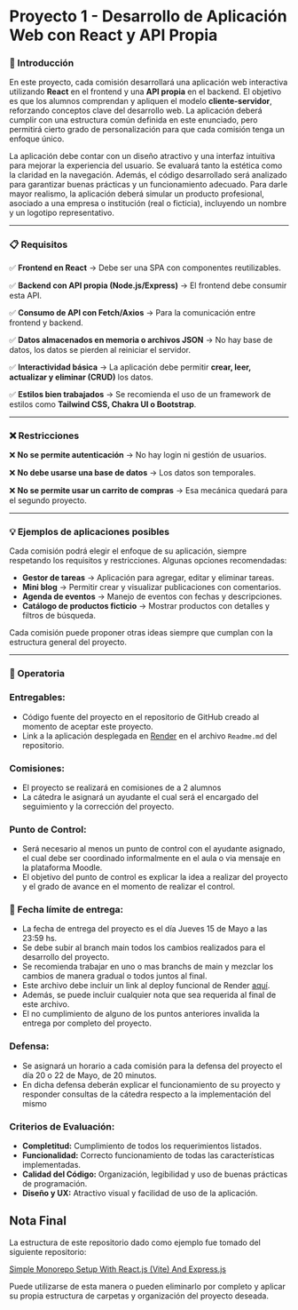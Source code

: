 # Proyecto 1 - Desarrollo de Aplicación Web con React y API Propia

### 📌 Introducción

En este proyecto, cada comisión desarrollará una aplicación web interactiva utilizando **React** en el frontend y una **API propia** en el backend. El objetivo es que los alumnos comprendan y apliquen el modelo **cliente-servidor**, reforzando conceptos clave del desarrollo web. La aplicación deberá cumplir con una estructura común definida en este enunciado, pero permitirá cierto grado de personalización para que cada comisión tenga un enfoque único.

La aplicación debe contar con un diseño atractivo y una interfaz intuitiva para mejorar la experiencia del usuario. Se evaluará tanto la estética como la claridad en la navegación. Además, el código desarrollado será analizado para garantizar buenas prácticas y un funcionamiento adecuado. Para darle mayor realismo, la aplicación deberá simular un producto profesional, asociado a una empresa o institución (real o ficticia), incluyendo un nombre y un logotipo representativo.

---

### 📋 Requisitos

✅ **Frontend en React** → Debe ser una SPA con componentes reutilizables.

✅ **Backend con API propia (Node.js/Express)** → El frontend debe consumir esta API.

✅ **Consumo de API con Fetch/Axios** → Para la comunicación entre frontend y backend.

✅ **Datos almacenados en memoria o archivos JSON** → No hay base de datos, los datos se pierden al reiniciar el servidor.

✅ **Interactividad básica** → La aplicación debe permitir **crear, leer, actualizar y eliminar (CRUD)** los datos.

✅ **Estilos bien trabajados** → Se recomienda el uso de un framework de estilos como **Tailwind CSS, Chakra UI o Bootstrap**.

---

### ❌ Restricciones

❌ **No se permite autenticación** → No hay login ni gestión de usuarios.

❌ **No debe usarse una base de datos** → Los datos son temporales.

❌ **No se permite usar un carrito de compras** → Esa mecánica quedará para el segundo proyecto.

---

### 💡 Ejemplos de aplicaciones posibles

Cada comisión podrá elegir el enfoque de su aplicación, siempre respetando los requisitos y restricciones. Algunas opciones recomendadas:

- **Gestor de tareas** → Aplicación para agregar, editar y eliminar tareas.
- **Mini blog** → Permitir crear y visualizar publicaciones con comentarios.
- **Agenda de eventos** → Manejo de eventos con fechas y descripciones.
- **Catálogo de productos ficticio** → Mostrar productos con detalles y filtros de búsqueda.

Cada comisión puede proponer otras ideas siempre que cumplan con la estructura general del proyecto.

---

### 📝 Operatoria

### **Entregables:**

- Código fuente del proyecto en el repositorio de GitHub creado al momento de aceptar este proyecto.
- Link a la aplicación desplegada en [Render](https://render.com/) en el archivo `Readme.md` del repositorio.

### Comisiones:

- El proyecto se realizará en comisiones de a 2 alumnos
- La cátedra le asignará un ayudante el cual será el encargado del seguimiento y la corrección del proyecto.

### Punto de Control:

- Será necesario al menos un punto de control con el ayudante asignado, el cual debe ser coordinado informalmente en el aula o via mensaje en la plataforma Moodle.
- El objetivo del punto de control es explicar la idea a realizar del proyecto y el grado de avance en el momento de realizar el control.

### 📅 Fecha límite de entrega:

- La fecha de entrega del proyecto es el día Jueves 15 de Mayo a las 23:59 hs.
- Se debe subir al branch main todos los cambios realizados para el desarrollo del proyecto.
- Se recomienda trabajar en uno o mas branchs de main y mezclar los cambios de manera gradual o todos juntos al final. 
- Este archivo debe incluir un link al deploy funcional de Render [aquí]().
- Además, se puede incluir cualquier nota que sea requerida al final de este archivo.
- El no cumplimiento de alguno de los puntos anteriores invalida la entrega por completo del proyecto.

### Defensa:

- Se asignará un horario a cada comisión para la defensa del proyecto el día 20 o 22 de Mayo, de 20 minutos.
- En dicha defensa deberán explicar el funcionamiento de su proyecto y responder consultas de la cátedra respecto a la implementación del mismo

### **Criterios de Evaluación:**

- **Completitud:** Cumplimiento de todos los requerimientos listados.
- **Funcionalidad:** Correcto funcionamiento de todas las características implementadas.
- **Calidad del Código:** Organización, legibilidad y uso de buenas prácticas de programación.
- **Diseño y UX:** Atractivo visual y facilidad de uso de la aplicación.

## Nota Final

La estructura de este repositorio dado como ejemplo fue tomado del siguiente repositorio:

[Simple Monorepo Setup With React.js (Vite) And Express.js](https://github.com/dstamenkovic/react-express-starter)

Puede utilizarse de esta manera o pueden eliminarlo por completo y aplicar su propia estructura de carpetas y organización del proyecto deseada.
